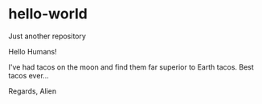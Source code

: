 # hello-world
Just another repository

Hello Humans!

I've had tacos on the moon and find them far superior to Earth tacos.
Best tacos ever...

Regards,
Alien
